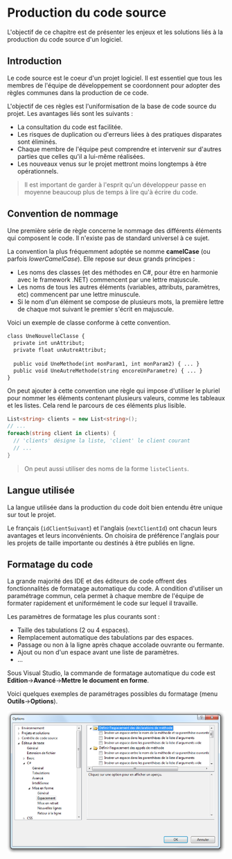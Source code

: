 # Production du code source

L'objectif de ce chapitre est de présenter les enjeux et les solutions liés à la production du code source d'un logiciel.

## Introduction

Le code source est le coeur d'un projet logiciel. Il est essentiel que tous les membres de l'équipe de développement se coordonnent pour adopter des règles communes dans la production de ce code. 

L'objectif de ces règles est l'uniformisation de la base de code source du projet. Les avantages liés sont les suivants : 

* La consultation du code est facilitée.
* Les risques de duplication ou d'erreurs liées à des pratiques disparates sont éliminés.
* Chaque membre de l'équipe peut comprendre et intervenir sur d'autres parties que celles qu'il a lui-même réalisées. 
* Les nouveaux venus sur le projet mettront moins longtemps à être opérationnels.

> Il est important de garder à l'esprit qu'un développeur passe en moyenne beaucoup plus de temps à lire qu'à écrire du code.

## Convention de nommage

Une première série de règle concerne le nommage des différents éléments qui composent le code. Il n'existe pas de standard universel à ce sujet.

La convention la plus fréquemment adoptée se nomme **camelCase** (ou parfois *lowerCamelCase*). Elle repose sur deux grands principes :

* Les noms des classes (et des méthodes en C#, pour être en harmonie avec le framework .NET) commencent par une lettre majuscule.
* Les noms de tous les autres éléments (variables, attributs, paramètres, etc) commencent par une lettre minuscule.
* Si le nom d'un élément se compose de plusieurs mots, la première lettre de chaque mot suivant le premier s'écrit en majuscule.

Voici un exemple de classe conforme à cette convention.

```Csharp
class UneNouvelleClasse {
  private int unAttribut;
  private float unAutreAttribut;
  
  public void UneMethode(int monParam1, int monParam2) { ... }
  public void UneAutreMethode(string encoreUnParametre) { ... }
}
```

On peut ajouter à cette convention une règle qui impose d'utiliser le pluriel pour nommer les éléments contenant plusieurs valeurs, comme les tableaux et les listes. Cela rend le parcours de ces éléments plus lisible.

```csharp
List<string> clients = new List<string>();
// ...
foreach(string client in clients) {
  // 'clients' désigne la liste, 'client' le client courant
  // ...
}
```

> On peut aussi utiliser des noms de la forme `listeClients`.

## Langue utilisée

La langue utilisée dans la production du code doit bien entendu être unique sur tout le projet. 

Le français (`idClientSuivant`) et l'anglais (`nextClientId`) ont chacun leurs avantages et leurs inconvénients. On choisira de préférence l'anglais pour les projets de taille importante ou destinés à être publiés en ligne.

## Formatage du code

La grande majorité des IDE et des éditeurs de code offrent des fonctionnalités de formatage automatique du code. A condition d'utiliser un paramétrage commun, cela permet à chaque membre de l'équipe de formater rapidement et uniformément le code sur lequel il travaille.

Les paramètres de formatage les plus courants sont :
* Taille des tabulations (2 ou 4 espaces).
* Remplacement automatique des tabulations par des espaces.
* Passage ou non à la ligne après chaque accolade ouvrante ou fermante.
* Ajout ou non d'un espace avant une liste de paramètres.
* ...

Sous Visual Studio, la commande de formatage automatique du code est **Edition**->**Avancé**->**Mettre le document en forme**. 

Voici quelques exemples de paramétrages possibles du formatage (menu **Outils**->**Options**).

![](../images/vs2010-code-format.png)